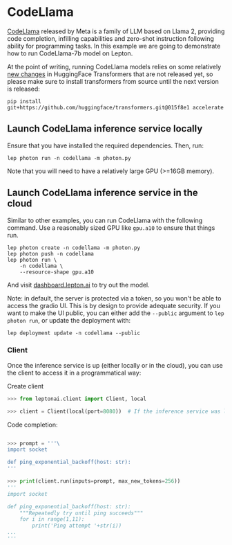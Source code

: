 # CodeLlama

[CodeLlama](https://ai.meta.com/research/publications/code-llama-open-foundation-models-for-code/) released by Meta is a family of LLM based on Llama 2, providing code completion, infilling capabilities and zero-shot instruction following ability for programming tasks. In this example we are going to demonstrate how to run CodeLlama-7b model on Lepton.

At the point of writing, running CodeLlama models relies on some relatively [new changes](https://github.com/huggingface/transformers/pull/25740) in HuggingFace Transformers that are not released yet, so please make sure to install transformers from source until the next version is released:

`pip install git+https://github.com/huggingface/transformers.git@015f8e1 accelerate`

## Launch CodeLlama inference service locally

Ensure that you have installed the required dependencies. Then, run:
```shell
lep photon run -n codellama -m photon.py
```
Note that you will need to have a relatively large GPU (>=16GB memory).

## Launch CodeLlama inference service in the cloud

Similar to other examples, you can run CodeLlama with the following command. Use a reasonably sized GPU like `gpu.a10` to ensure that things run.

```shell
lep photon create -n codellama -m photon.py
lep photon push -n codellama
lep photon run \
    -n codellama \
    --resource-shape gpu.a10
```

And visit [dashboard.lepton.ai](https://dashboard.lepton.ai/) to try out the model.

Note: in default, the server is protected via a token, so you won't be able to access the gradio UI. This is by design to provide adequate security. If you want to make the UI public, you can either add the `--public` argument to `lep photon run`, or update the deployment with:

```shell
lep deployment update -n codellama --public
```

### Client

Once the inference service is up (either locally or in the cloud), you can use the client to access it in a programmatical way:

Create client
```python
>>> from leptonai.client import Client, local

>>> client = Client(local(port=8080))  # If the inference service was launched in the cloud, change the parameters to create the client, see https://github.com/leptonai/examples#using-clients
```

Code completion:
```python

>>> prompt = '''\
import socket

def ping_exponential_backoff(host: str):
'''

>>> print(client.run(inputs=prompt, max_new_tokens=256))
'''
import socket

def ping_exponential_backoff(host: str):
    """Repeatedly try until ping succeeds"""
    for i in range(1,11):
        print('Ping attempt '+str(i))
...
'''
```
